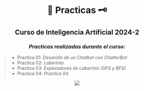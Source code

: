 <div align="center">

#  📜 Practicas 🗝️

##   Curso de Inteligencia Artificial 2024-2
 
###  <em> Practicas realizadas durante el curso: </em>
</div>

> -  Practica 01: <em> Desarollo de un Chatbot con ChatterBot </em>
> -  Practica 02: <em> Laberinto </em>
> -  Practica 03: <em> Exploradores de Laberinto (DFS y BFS) </em>
> -  Practica 04: <em> Practica 04. </em>



<div align="center">

[![](https://media.giphy.com/media/l4JzdwJ33hz12Gw6s/giphy.gif)](https://www.youtube.com/watch?v=d55ELY17CFM)

</div>

